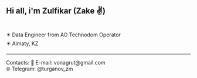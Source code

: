  <h2> Hi all, i'm Zulfikar (Zake ✌)  </h2> <br>
✴️ Data Engineer from AO Technodom Operator <br>
✴️ Almaty, KZ <br>
<hr>
Contacts:
📧 E-mail: vonagrut@gmail.com <br>
🌐 Telegram: @turganov_zm
